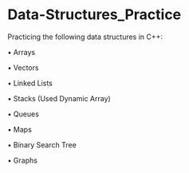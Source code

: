 # Data-Structures_Practice
Practicing the following data structures in C++:

• Arrays

• Vectors

• Linked Lists

• Stacks (Used Dynamic Array)

• Queues

• Maps

• Binary Search Tree

• Graphs
